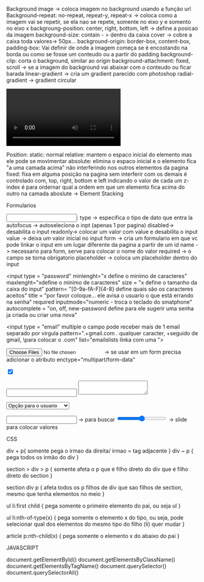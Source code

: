 Background image -> coloca imagem no background usando a função url
Background-repeat: no-repeat, repeat-y, repeat-x -> coloca como a imagem vai se repetir, se ela nao se repete, somente no eixo y e somento no eixo x
backgroung-position: center, right, bottom, left -> define a posicao da imagem
background-size: 
    contain - > dentro da caixa
    cover -> cobre a caixa toda
    valores-> 50px...
background-origin: border-box, content-box, padding-box: Vai definir de onde a imagem começa se é encostando na borda ou como se fosse um conteudo ou a partir do padding
background-clip: corta o background, similar ao origin
background-attachment: fixed, scroll -> se a imagem do background vai abaixar com o conteudo ou ficar barada
linear-gradient -> cria um gradient parecido com photoshop
radial-gradient -> gradient circular

<video> argumentos: 
    controls -> mostra controle do video, pause, barra
    autoplay
    preload="none, metadata, auto" ->  carrega informações do video sem clicar
        none-> nada
        metadata -> apenas informações de duração e metadados
        auto -> carrega o video antes de clicar

Position:
    static: normal
    relative: mantem o espaco inicial do elemento mas ele pode se movimentar
    absolute: elimina o espaco inicial e o elemento fica "a uma camada acima" não interferindo nos outros elementos da pagina
    fixed: fixa em alguma posição na pagina sem interferir com os demais
    é controlado com, top, right, bottom e left indicando o valor de cada um
    z-index é para ordernar qual a ordem em que um elemento fica acima do outro na camada aboslute -> Element Stacking


Formularios

<form>
<input>:
type -> especifica o tipo de dato que entra la
autofocus -> autoseleciona o inpt (apenas 1 por pagina)
disabled-> desabilita o input
readonly-> colocar um valor com value e desabilita o input
value -> deixa um valor inicial no input
form -> cria um formulario em que vc pode linkar o input em um lugar diferente da pagina a partir de um id
name -> necessario para form, serve para colocar o nome do valor
required -> o campo se torna obrigatorio
placeholder -> coloca um placeholder dentro do input

<input type = "password" 
minlenght="x define o minimo de caracteres"
maxlenght="xdefine o minimo de caracteres"
size = "x define o tamanho da caixa do input"
pattern= "[0-9a-fA-F]{4-8} define quais são os caracteres aceitos"
title = "por favor coloque... ele avisa o usuario o que está errando na senha"
required
inputmode="numeric - troca o teclado do smatphone"
autocomplete = "on, off, new-password define para ele sugerir uma senha ja criada ou criar uma nova"
>

<input type = "email" 
multiple o campo pode receber mais de 1 email separado por virgula
pattern=".+gmail\.com . qualquer caracter, +seguido de gmail, \para colocar o .com"
list="emailslists linka com uma <datalist> <option> teste@gmail.com </option> </datalist>">

<input type = "file"
accept=".docx, .ppt define qual tipo de arquivo é aceito na "
multiple> -> se usar em um form precisa adicionar o atributo enctype="multipart/form-data" 

<input type = "checkbox" name="subscribe (exemplo)" id="subscribe" value=" ok por padrao mas pode ser alterado para o que quiser para receber no back"
checked padrao fica checked>

<input type = "radio para escolher somente uma opcao" >

<textarea cols="x numero de colunas" rows=" x numero de linhas tamanho"
wrap= "soft, hard, off para definir como textos maiores que a caixa se comportam" > </textarea>

<select> -> cria uma selecao para o usuario
    <optgroup label="nome do grupo de opçoes"> -> cria um grupo nas opcoes
        <option value="nome recebido no back"> Opção para o usuario</option>
        <option value="nome recebido no back"> Opção para o usuario</option>
    <optgroup>
    <optgroup label="nome do grupo de opçoes"> -> cria um grupo nas opcoes
        <option value="nome recebido no back"> Opção para o usuario</option>
        <option value="nome recebido no back"> Opção para o usuario</option>
    <optgroup>
</select>

<input type = "search" name=""> -> para buscar
<input type = "range" name=""> -> slide para colocar valores

CSS

div + p{
    somente pega o irmao da direita/ irmao = tag adjacente
}
div ~ p {
    pega todos os irmão do div
}

section > div > p { 
    somente afeta o p que é filho direto do div que é filho direto do section
}

section div p {
    afeta todos os p filhos de div que sao filhos de section, mesmo que tenha elementos no meio
}

ul li:first child {
    pega somente o primeiro elemento do pai, ou seja ul
}

ul li:nth-of-type(x) {
    pega somente o elemento x do tipo, ou seja, pode selecionar qual dos elementos do mesmo tipo do filho (li) quer mudar
}

article p:nth-child(x) {
    pega somente o elemento x do abaixo do pai
}

JAVASCRIPT

document.getElementById()
document.getElementsByClassName()
document.getElementsByTagName()
document.querySelector()
document.querySelectorAll()